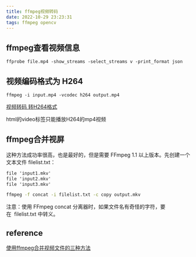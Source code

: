```yaml
---
title: ffmpeg视频转码  
date: 2022-10-29 23:23:31  
tags: ffmpeg opencv  
---
```


## ffmpeg查看视频信息 
`ffprobe file.mp4 -show_streams -select_streams v -print_format json` 

## 视频编码格式为 H264
```
ffmpeg -i input.mp4 -vcodec h264 output.mp4  
```
[视频转码 转H264格式](https://blog.csdn.net/flyfor2013/article/details/115529167)

html的video标签只能播放H264的mp4视频

## ffmpeg合并视屏

这种方法成功率很高，也是最好的，但是需要 FFmpeg 1.1 以上版本。先创建一个文本文件 filelist.txt：

```txt
file 'input1.mkv' 
file 'input2.mkv'
file 'input3.mkv'
```

```cmd
ffmpeg -f concat -i filelist.txt -c copy output.mkv
```

注意：使用 FFmpeg concat 分离器时，如果文件名有奇怪的字符，要在  filelist.txt 中转义。


## reference
[使用ffmpeg合并视频文件的三种方法](https://blog.csdn.net/u012587637/article/details/51670975)
